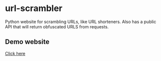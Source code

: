 # url-scrambler
Python website for scrambling URLs, like URL shorteners.
Also has a public API that will return obfuscated URLS from requests.

## Demo website
<a href='https://url-scrambler.herokuapp.com/'>Click here</a>
